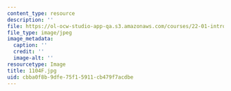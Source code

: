 ```yaml
---
content_type: resource
description: ''
file: https://ol-ocw-studio-app-qa.s3.amazonaws.com/courses/22-01-introduction-to-nuclear-engineering-and-ionizing-radiation-fall-2016/cbba0f8b9dfe75f15911cb479f7acdbe_1104F.jpg
file_type: image/jpeg
image_metadata:
  caption: ''
  credit: ''
  image-alt: ''
resourcetype: Image
title: 1104F.jpg
uid: cbba0f8b-9dfe-75f1-5911-cb479f7acdbe
---
```

